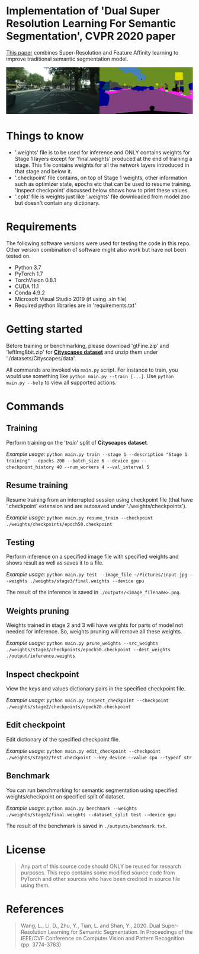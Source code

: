 # Implementation of 'Dual Super Resolution Learning For Semantic Segmentation', CVPR 2020 paper
[This paper](http://openaccess.thecvf.com/content_CVPR_2020/html/Wang_Dual_Super-Resolution_Learning_for_Semantic_Segmentation_CVPR_2020_paper.html) combines Super-Resolution and Feature Affinity learning to improve traditional semantic segmentation model.


![picture](demo/stage1_output.png)

# Things to know
* '.weights' file is to be used for inference and ONLY contains weights for Stage 1 layers except for 'final.weights' produced at the end of training a stage. This file contains weights for all the network layers introduced in that stage and below it.
* '.checkpoint' file contains, on top of Stage 1 weights, other information such as optimizer state, epochs etc that can be used to resume training. 'Inspect checkpoint' discussed below shows how to print these values.
* '.cpkt' file is weights just like '.weights' file downloaded from model zoo but doesn't contain any dictionary.

# Requirements
The following software versions were used for testing the code in this repo. Other version combination of software might also work but have not been tested on.
* Python 3.7
* PyTorch 1.7
* TorchVision 0.8.1
* CUDA 11.1
* Conda 4.9.2
* Microsoft Visual Studio 2019 (if using .sln file)
* Required python libraries are in 'requirements.txt'


# Getting started
Before training or benchmarking, please download 'gtFine.zip' and 'leftImg8bit.zip' for [**Cityscapes dataset**](https://www.cityscapes-dataset.com/) and unzip them under './datasets/Cityscapes/data'.

All commands are invoked via `main.py` script. For instance to train, you would use something like `python main.py --train [...]`. Use `python main.py --help` to view all supported actions.


# Commands
## Training
Perform training on the '*train*' split of **Cityscapes dataset**.

*Example usage:*
`python main.py train --stage 1 --description "Stage 1 training" --epochs 200 --batch_size 6 --device gpu --checkpoint_history 40 --num_workers 4 --val_interval 5` 


## Resume training
Resume training from an interrupted session using checkpoint file (that have '.checkpoint' extension and are autosaved under './weights/checkpoints').

*Example usage:*
`python main.py resume_train --checkpoint ./weights/checkpoints/epoch50.checkpoint`


## Testing
Perform inference on a specified image file with specified weights and shows result as well as saves it to a file.

*Example usage:*
`python main.py test --image_file ~/Pictures/input.jpg --weights ./weights/stage3/final.weights --device gpu`

The result of the inference is saved in `./outputs/<image_filename>.png`.


## Weights pruning
Weights trained in stage 2 and 3 will have weights for parts of model not needed for inference. So, weights pruning will remove all these weights.

*Example usage:*
`python main.py prune_weights --src_weights ./weights/stage3/checkpoints/epoch50.checkpoint --dest_weights ./output/inference.weights`


## Inspect checkpoint
View the keys and values dictionary pairs in the specified checkpoint file.

*Example usage:*
`python main.py inspect_checkpoint --checkpoint ./weights/stage2/checkpoints/epoch20.checkpoint`


## Edit checkpoint
Edit dictionary of the specified checkpoint file.

*Example usage:*
`python main.py edit_checkpoint --checkpoint ./weights/stage2/test.checkpoint --key device --value cpu --typeof str`


## Benchmark
You can run benchmarking for semantic segmentation using specified weights/checkpoint on specified split of dataset.

*Example usage:*
`python main.py benchmark --weights ./weights/stage3/final.weights --dataset_split test --device gpu`

The result of the benchmark is saved in `./outputs/benchmark.txt`.


# License
>Any part of this source code should ONLY be reused for research purposes. This repo contains some modified source code from PyTorch and other sources who have been credited in source file using them.


# References
>Wang, L., Li, D., Zhu, Y., Tian, L. and Shan, Y., 2020. Dual Super-Resolution Learning for Semantic Segmentation. In Proceedings of the IEEE/CVF Conference on Computer Vision and Pattern Recognition  (pp. 3774-3783)